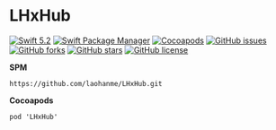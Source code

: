 # LHxHub
[![Swift 5.2](https://img.shields.io/badge/swift-5.2-ED523F.svg?style=flat)](https://swift.org/download/)
[![Swift Package Manager](https://img.shields.io/badge/Swift%20Package%20Manager-compatible-brightgreen.svg)](https://github.com/apple/swift-package-manager)
[![Cocoapods](https://img.shields.io/cocoapods/v/LHxHub.svg)](https://cocoapods.org/pods/LHxHub)
[![GitHub issues](https://img.shields.io/github/issues/laohanme/LHxHub)](https://github.com/laohanme/LHxHub/issues)
[![GitHub forks](https://img.shields.io/github/forks/laohanme/LHxHub)](https://github.com/laohanme/LHxHub/network)
[![GitHub stars](https://img.shields.io/github/stars/laohanme/LHxHub)](https://github.com/laohanme/LHxHub/stargazers)
[![GitHub license](https://img.shields.io/github/license/laohanme/LHxHub)](https://github.com/laohanme/LHxHub/blob/master/LICENSE)

**SPM**
```
https://github.com/laohanme/LHxHub.git
```

**Cocoapods**
```
pod 'LHxHub' 
```